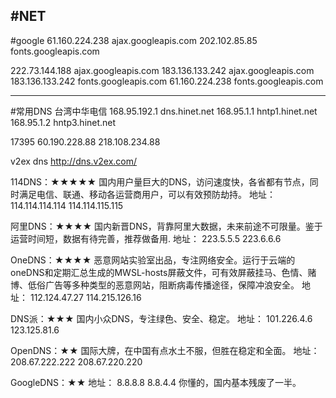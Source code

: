 #NET
-----

#google
61.160.224.238 ajax.googleapis.com
202.102.85.85 fonts.googleapis.com

222.73.144.188 ajax.googleapis.com
183.136.133.242 ajax.googleapis.com
183.136.133.242 fonts.googleapis.com 
61.160.224.238 fonts.googleapis.com 


---
#常用DNS
台湾中华电信
168.95.192.1 dns.hinet.net
168.95.1.1 hntp1.hinet.net
168.95.1.2 hntp3.hinet.net

17395
60.190.228.88
218.108.234.88

v2ex dns
http://dns.v2ex.com/

114DNS：★★★★★
国内用户量巨大的DNS，访问速度快，各省都有节点，同时满足电信、联通、移动各运营商用户，可以有效预防劫持。
地址：
114.114.114.114
114.114.115.115


阿里DNS：★★★★
国内新晋DNS，背靠阿里大数据，未来前途不可限量。鉴于运营时间短，数据有待完善，推荐做备用.
地址：
223.5.5.5
223.6.6.6


OneDNS：★★★★
恶意网站实验室出品，专注网络安全。运行于云端的oneDNS和定期汇总生成的MWSL-hosts屏蔽文件，可有效屏蔽挂马、色情、赌博、低俗广告等多种类型的恶意网站，阻断病毒传播途径，保障冲浪安全。
地址：
112.124.47.27
114.215.126.16

DNS派：★★★
国内小众DNS，专注绿色、安全、稳定。
地址：
101.226.4.6
123.125.81.6

OpenDNS：★★
国际大牌，在中国有点水土不服，但胜在稳定和全面。
地址：
208.67.222.222
208.67.220.220

GoogleDNS：★★
地址：
8.8.8.8
8.8.4.4
你懂的，国内基本残废了一半。










